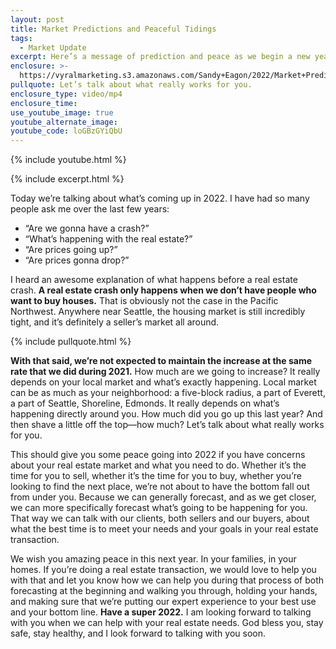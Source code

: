```yaml
---
layout: post
title: Market Predictions and Peaceful Tidings
tags:
  - Market Update
excerpt: Here’s a message of prediction and peace as we begin a new year.
enclosure: >-
  https://vyralmarketing.s3.amazonaws.com/Sandy+Eagon/2022/Market+Predictions+and+Peaceful+Tidings.mp4
pullquote: Let’s talk about what really works for you.
enclosure_type: video/mp4
enclosure_time:
use_youtube_image: true
youtube_alternate_image:
youtube_code: loGBzGYiQbU
---
```

{% include youtube.html %}

{% include excerpt.html %}

Today we’re talking about what’s coming up in 2022. I have had so many people ask me over the last few years:

* “Are we gonna have a crash?”&nbsp;
* “What’s happening with the real estate?”&nbsp;
* “Are prices going up?”
* “Are prices gonna drop?”

I heard an awesome explanation of what happens before a real estate crash.&nbsp;**A real estate crash only happens when we don’t have people who want to buy houses.**&nbsp;That is obviously not the case in the Pacific Northwest. Anywhere near Seattle, the housing market is still incredibly tight, and it’s definitely a seller’s market all around.

{% include pullquote.html %}

**With that said, we’re not expected to maintain the increase at the same rate that we did during 2021.**&nbsp;How much are we going to increase? It really depends on your local market and what’s exactly happening. Local market can be as much as your neighborhood: a five-block radius, a part of Everett, a part of Seattle, Shoreline, Edmonds. It really depends on what’s happening directly around you. How much did you go up this last year? And then shave a little off the top—how much? Let’s talk about what really works for you.

This should give you some peace going into 2022 if you have concerns about your real estate market and what you need to do. Whether it’s the time for you to sell, whether it’s the time for you to buy, whether you’re looking to find the next place, we’re not about to have the bottom fall out from under you. Because we can generally forecast, and as we get closer, we can more specifically forecast what’s going to be happening for you. That way we can talk with our clients, both sellers and our buyers, about what the best time is to meet your needs and your goals in your real estate transaction.&nbsp;

We wish you amazing peace in this next year. In your families, in your homes. If you’re doing a real estate transaction, we would love to help you with that and let you know how we can help you during that process of both forecasting at the beginning and walking you through, holding your hands, and making sure that we’re putting our expert experience to your best use and your bottom line.&nbsp;**Have a super 2022.**&nbsp;I am looking forward to talking with you when we can help with your real estate needs. God bless you, stay safe, stay healthy, and I look forward to talking with you soon.
